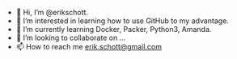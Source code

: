 - 👋 Hi, I’m @erikschott.
- 👀 I’m interested in learning how to use GitHub to my advantage.
- 🌱 I’m currently learning Docker, Packer, Python3, Amanda.
- 💞️ I’m looking to collaborate on ...
- 📫 How to reach me erik.schott@gmail.com

<!---
erikschott/erikschott is a ✨ special ✨ repository because its `README.md` (this file) appears on your GitHub profile.
You can click the Preview link to take a look at your changes.
--->
